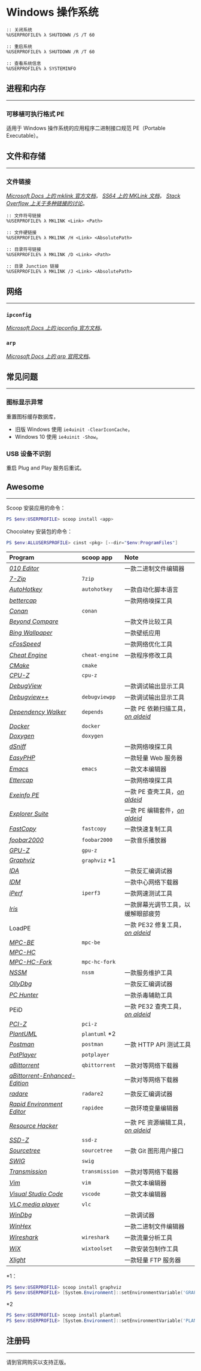 # Windows 操作系统

```cmder
:: 关闭系统
%USERPROFILE% λ SHUTDOWN /S /T 60

:: 重启系统
%USERPROFILE% λ SHUTDOWN /R /T 60

:: 查看系统信息
%USERPROFILE% λ SYSTEMINFO
```

## 进程和内存
---

### 可移植可执行格式 PE

适用于 Windows 操作系统的应用程序二进制接口规范 PE（Portable Executable）。

## 文件和存储
---

### 文件链接

[*Microsoft Docs 上的 mklink 官方文档*](https://docs.microsoft.com/windows-server/administration/windows-commands/mklink)，
[*SS64 上的 MKLink 文档*](https://ss64.com/nt/mklink.html)，
[*Stack Overflow 上关于多种链接的讨论*](https://stackoverflow.com/questions/9042542)。

```cmder
:: 文件符号链接
%USERPROFILE% λ MKLINK <Link> <Path>

:: 文件硬链接
%USERPROFILE% λ MKLINK /H <Link> <AbsolutePath>

:: 目录符号链接
%USERPROFILE% λ MKLINK /D <Link> <Path>

:: 目录 Junction 链接
%USERPROFILE% λ MKLINK /J <Link> <AbsolutePath>
```

## 网络
---

### `ipconfig`

[*Microsoft Docs 上的 ipconfig 官方文档*](https://docs.microsoft.com/windows-server/administration/windows-commands/ipconfig)。

### `arp`

[*Microsoft Docs 上的 arp 官网文档*](https://docs.microsoft.com/windows-server/administration/windows-commands/arp)。

## 常见问题
---

### 图标显示异常

重置图标缓存数据库，

*   旧版 Windows 使用 `ie4uinit -ClearIconCache`，
*   Windows 10 使用 `ie4uinit -Show`。

### USB 设备不识别

重启 Plug and Play 服务后重试。

## Awesome
---

Scoop 安装应用的命令：

```ps1
PS $env:USERPROFILE> scoop install <app>
```

Chocolatey 安装包的命令：

```ps1
PS $env:ALLUSERSPROFILE> cinst <pkg> [--dir="$env:ProgramFiles"]
```

| Program                                                | scoop app      | Note |
|:------------------------------------------------------ |:-------------- |:---- |
| [*010 Editor*]                                         |                | 一款二进制文件编辑器
| [*7-Zip*](https://www.7-zip.org/)                      | `7zip`         |
| [*AutoHotkey*](https://www.autohotkey.com/)            | `autohotkey`   | 一款自动化脚本语言
| [*bettercap*](https://bettercap.org/)                  |                | 一款网络嗅探工具
| [*Conan*](https://conan.io/)                           | `conan`        |
| [*Beyond Compare*](https://scootersoftware.com/)       |                | 一款文件比较工具
| [*Bing Wallpaper*]                                     |                | 一款壁纸应用
| [*cFosSpeed*](https://cfos.de/)                        |                | 一款网络优化工具
| [*Cheat Engine*](https://cheatengine.org/)             | `cheat-engine` | 一款程序修改工具
| [*CMake*](https://cmake.org/)                          | `cmake`        | 
| [*CPU-Z*]                                              | `cpu-z`        |
| [*DebugView*]                                          |                | 一款调试输出显示工具
| [*Debugview++*]                                        | `debugviewpp`  | 一款调试输出显示工具
| [*Dependency Walker*](http://dependencywalker.com/)    | `depends`      | 一款 PE 依赖扫描工具，[*on aldeid*](https://www.aldeid.com/wiki/Dependency-Walker)
| [*Docker*](https://www.docker.com/)                    | `docker`       |
| [*Doxygen*](https://doxygen.nl/)                       | `doxygen`      |
| [*dSniff*]                                             |                | 一款网络嗅探工具
| [*EasyPHP*](https://easyphp.org/)                      |                | 一款轻量 Web 服务器
| [*Emacs*]                                              | `emacs`        | 一款文本编辑器
| [*Ettercap*](https://www.ettercap-project.org)         |                | 一款网络嗅探工具
| [*Exeinfo PE*](http://exeinfo.xn.pl/)                  |                | 一款 PE 查壳工具，[*on aldeid*](https://www.aldeid.com/wiki/Exeinfo-PE)
| [*Explorer Suite*]                                     |                | 一款 PE 编辑套件，[*on aldeid*](https://www.aldeid.com/wiki/Explorer-Suite)
| [*FastCopy*](https://fastcopy.jp/)                     | `fastcopy`     | 一款快速复制工具
| [*foobar2000*](https://www.foobar2000.org/)            | `foobar2000`   | 一款音乐播放器
| [*GPU-Z*]                                              | `gpu-z`        |
| [*Graphviz*](https://graphviz.org/)                    | `graphviz` *1  |
| [*IDA*]                                                |                | 一款反汇编调试器
| [*IDM*](https://www.internetdownloadmanager.com/)      |                | 一款中心网络下载器
| [*iPerf*](https://iperf.fr/)                           | `iperf3`       | 一款网速测试工具
| [*Iris*](https://iristech.co/)                         |                | 一款屏幕光调节工具，以缓解眼部疲劳
| LoadPE                                                 |                | 一款 PE32 修复工具，[*on aldeid*](https://www.aldeid.com/wiki/LordPE)
| [*MPC-BE*](https://mpc-be.org/)                        | `mpc-be`       |
| [*MPC-HC*](https://mpc-hc.org/)                        |                |
| [*MPC-HC-Fork*]                                        | `mpc-hc-fork`  |
| [*NSSM*](https://nssm.cc/)                             | `nssm`         | 一款服务维护工具
| [*OllyDbg*](http://ollydbg.de/)                        |                | 一款反汇编调试器
| [*PC Hunter*](http://xuetr.com/)                       |                | 一款杀毒辅助工具
| PEiD                                                   |                | 一款 PE32 查壳工具，[*on aldeid*](https://www.aldeid.com/wiki/PEiD)
| [*PCI-Z*](https://www.pci-z.com/)                      | `pci-z`        |
| [*PlantUML*](https://plantuml.com/)                    | `plantuml` *2  |
| [*Postman*](https://postman.com/)                      | `postman`      | 一款 HTTP API 测试工具
| [*PotPlayer*](https://potplayer.daum.net/)             | `potplayer`    |
| [*qBittorrent*](https://qbittorrent.org/)              | `qbittorrent`  | 一款对等网络下载器
| [*qBittorrent-Enhanced-Edition*]                       |                | 一款对等网络下载器
| [*radare*](https://radare.org/)                        | `radare2`      | 一款反汇编调试器
| [*Rapid Environment Editor*](https://rapidee.com/)     | `rapidee`      | 一款环境变量编辑器
| [*Resource Hacker*]                                    |                | 一款 PE 资源编辑工具，[*on aldeid*](https://www.aldeid.com/wiki/ResourceHacker)
| [*SSD-Z*]                                              | `ssd-z`        |
| [*Sourcetree*](https://www.sourcetreeapp.com/)         | `sourcetree`   | 一款 Git 图形用户接口
| [*SWIG*](http://swig.org/)                             | `swig`         |
| [*Transmission*](https://transmissionbt.com/)          | `transmission` | 一款对等网络下载器
| [*Vim*](https://www.vim.org/)                          | `vim`          | 一款文本编辑器
| [*Visual Studio Code*](https://code.visualstudio.com/) | `vscode`       | 一款文本编辑器
| [*VLC media player*](https://www.videolan.org/vlc/)    | `vlc`          |
| [*WinDbg*](http://windbg.org/)                         |                | 一款调试器
| [*WinHex*](http://winhex.com/winhex/)                  |                | 一款二进制文件编辑器
| [*Wireshark*](https://wireshark.org/)                  | `wireshark`    | 一款流量分析工具
| [*WiX*](https://wixtoolset.org/)                       | `wixtoolset`   | 一款安装包制作工具
| [*Xlight*](https://xlightftpd.com/)                    |                | 一款轻量 FTP 服务器

[*010 Editor*]: <https://sweetscape.com/010editor/>
[*Bing Wallpaper*]: <https://www.microsoft.com/en-us/bing/bing-wallpaper>
[*CPU-Z*]: <https://www.cpuid.com/softwares/cpu-z.html>
[*DebugView*]: <https://docs.microsoft.com/sysinternals/downloads/debugview>
[*Debugview++*]: <https://github.com/CobaltFusion/DebugViewPP>
[*dSniff*]: <https://monkey.org/~dugsong/dsniff/>
[*Emacs*]: <https://www.gnu.org/software/emacs/>
[*Explorer Suite*]: <https://ntcore.com/?page_id=388> "CFF Explorer, PE Detective & Task Explorer"
[*GPU-Z*]: <https://www.techpowerup.com/download/techpowerup-gpu-z/>
[*IDA*]: <https://hex-rays.com/products/ida/>
[*MPC-HC-Fork*]: <https://github.com/clsid2/mpc-hc>
[*qBittorrent-Enhanced-Edition*]: <https://github.com/c0re100/qBittorrent-Enhanced-Edition>
[*Resource Hacker*]: <http://angusj.com/resourcehacker/>
[*SSD-Z*]: <http://aezay.dk/aezay/ssdz/>

*1：
```ps1
PS $env:USERPROFILE> scoop install graphviz
PS $env:USERPROFILE> [System.Environment]::setEnvironmentVariable('GRAPHVIZ_DOT', (Join-Path $env:SCOOP 'shims\dot.exe'), [System.EnvironmentVariableTarget]::User)
```

*2
```ps1
PS $env:USERPROFILE> scoop install plantuml
PS $env:USERPROFILE> [System.Environment]::setEnvironmentVariable('PLANTUML', (Join-Path $env:SCOOP 'shims\plantuml.cmd'), [System.EnvironmentVariableTarget]::User)
```

## 注册码
---

请到官网购买以支持正版。

<!--
  据《中华人民共和国著作权法（2010年2月26日第二次修正版）》第二十二条，
  下述行为及其影响仅可用于“为个人学习、研究或者欣赏”，不得用于其他用途。

  流下了贫穷的泪水 ( TдT)

  1. 访问十分钟邮箱 https://10minutemail.com/
     以获取一个临时邮箱

  2. 另开标签页，访问 My Digital Life 论坛注册页面 https://forums.mydigitallife.net/register/
     填入必选信息开始注册

  3. 返回十分钟邮箱标签页，此时应当会收到一封邮件
     邮件内有确认账户链接，形如 https://forums.mydigitallife.net/account-confirmation/*
     点击以完成注册

     这里有一个先前注册好的账户，不保证依然有效：
     Name: curious1029
     Email: tcziyrlcnirbltbtmq@awdrt.com
     Password: Jl2VZ5IzKTdCdIozweRA
     Date of Birth: 1980-01-01

  4. 访问 KMSpico 官方话题帖 https://forums.mydigitallife.net/threads/kmspico-official-thread.65739/
     该页面需要登录
     登陆后访问页面并获取下载链接

     这里有一个先前获取的磁力链接，不保证依然有效：
     magnet:?xt=urn:btih:E954AB6B5A93071E8F1A41C509E77F35A50B1B11&dn=KMSpico_v10.2.0

  5. 临时停用 Windows Defender 实时保护

  6. 下载 KMSpico
     运行 KMSpico_v10.2.0/KMSpico Install/KMSpico_setup.exe 并安装到默认位置

  7. 在 Windows Defender 中配置排除项
     %ProgramFiles%\KMSpico\KMSELDI.exe
     %ProgramFiles%\KMSpico\Service_KMS.exe
     %ProgramFiles%\KMSpico\AutoPico.exe
     %WinDir%\SECOH-QAD.exe
     %WinDir%\SECOH-QAD.dll

  8. 恢复启用 Windows Defender 实时保护

  9. 运行 KMSpico

  10. 上述行为及其影响仅可用于“为个人学习、研究或者欣赏”，不得用于其他用途。
-->
